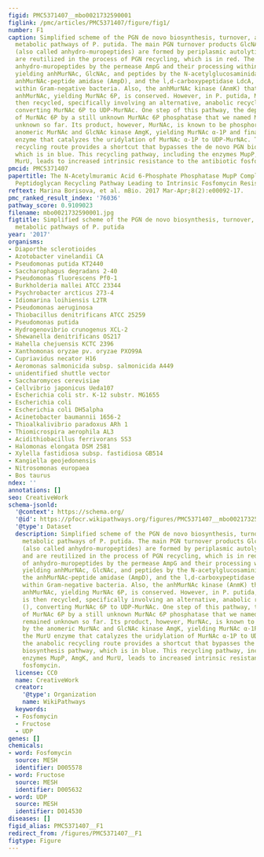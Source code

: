 ```yaml
---
figid: PMC5371407__mbo0021732590001
figlink: /pmc/articles/PMC5371407/figure/fig1/
number: F1
caption: Simplified scheme of the PGN de novo biosynthesis, turnover, and recycling
  metabolic pathways of P. putida. The main PGN turnover products GlcNAc-anhMurNAc-peptides
  (also called anhydro-muropeptides) are formed by periplasmic autolytic enzymes and
  are reutilized in the process of PGN recycling, which is in red. The transport of
  anhydro-muropeptides by the permease AmpG and their processing within the cytoplasm,
  yielding anhMurNAc, GlcNAc, and peptides by the N-acetylglucosaminidase NagZ, the
  anhMurNAc-peptide amidase (AmpD), and the l,d-carboxypeptidase LdcA, are conserved
  within Gram-negative bacteria. Also, the anhMurNAc kinase (AnmK) that phosphorylates
  anhMurNAc, yielding MurNAc 6P, is conserved. However, in P. putida, MurNAc 6P is
  then recycled, specifically involving an alternative, anabolic recycling route (),
  converting MurNAc 6P to UDP-MurNAc. One step of this pathway, the dephosphorylation
  of MurNAc 6P by a still unknown MurNAc 6P phosphatase that we named MupP, has remained
  unknown so far. Its product, however, MurNAc, is known to be phosphorylated by the
  anomeric MurNAc and GlcNAc kinase AmgK, yielding MurNAc α-1P and finally the MurU
  enzyme that catalyzes the uridylation of MurNAc α-1P to UDP-MurNAc. Thus, the anabolic
  recycling route provides a shortcut that bypasses the de novo PGN biosynthesis pathway,
  which is in blue. This recycling pathway, including the enzymes MupP, AmgK, and
  MurU, leads to increased intrinsic resistance to the antibiotic fosfomycin.
pmcid: PMC5371407
papertitle: The N-Acetylmuramic Acid 6-Phosphate Phosphatase MupP Completes the Pseudomonas
  Peptidoglycan Recycling Pathway Leading to Intrinsic Fosfomycin Resistance.
reftext: Marina Borisova, et al. mBio. 2017 Mar-Apr;8(2):e00092-17.
pmc_ranked_result_index: '76036'
pathway_score: 0.9109023
filename: mbo0021732590001.jpg
figtitle: Simplified scheme of the PGN de novo biosynthesis, turnover, and recycling
  metabolic pathways of P. putida
year: '2017'
organisms:
- Diaporthe sclerotioides
- Azotobacter vinelandii CA
- Pseudomonas putida KT2440
- Saccharophagus degradans 2-40
- Pseudomonas fluorescens Pf0-1
- Burkholderia mallei ATCC 23344
- Psychrobacter arcticus 273-4
- Idiomarina loihiensis L2TR
- Pseudomonas aeruginosa
- Thiobacillus denitrificans ATCC 25259
- Pseudomonas putida
- Hydrogenovibrio crunogenus XCL-2
- Shewanella denitrificans OS217
- Hahella chejuensis KCTC 2396
- Xanthomonas oryzae pv. oryzae PXO99A
- Cupriavidus necator H16
- Aeromonas salmonicida subsp. salmonicida A449
- unidentified shuttle vector
- Saccharomyces cerevisiae
- Cellvibrio japonicus Ueda107
- Escherichia coli str. K-12 substr. MG1655
- Escherichia coli
- Escherichia coli DH5alpha
- Acinetobacter baumannii 1656-2
- Thioalkalivibrio paradoxus ARh 1
- Thiomicrospira aerophila AL3
- Acidithiobacillus ferrivorans SS3
- Halomonas elongata DSM 2581
- Xylella fastidiosa subsp. fastidiosa GB514
- Kangiella geojedonensis
- Nitrosomonas europaea
- Bos taurus
ndex: ''
annotations: []
seo: CreativeWork
schema-jsonld:
  '@context': https://schema.org/
  '@id': https://pfocr.wikipathways.org/figures/PMC5371407__mbo0021732590001.html
  '@type': Dataset
  description: Simplified scheme of the PGN de novo biosynthesis, turnover, and recycling
    metabolic pathways of P. putida. The main PGN turnover products GlcNAc-anhMurNAc-peptides
    (also called anhydro-muropeptides) are formed by periplasmic autolytic enzymes
    and are reutilized in the process of PGN recycling, which is in red. The transport
    of anhydro-muropeptides by the permease AmpG and their processing within the cytoplasm,
    yielding anhMurNAc, GlcNAc, and peptides by the N-acetylglucosaminidase NagZ,
    the anhMurNAc-peptide amidase (AmpD), and the l,d-carboxypeptidase LdcA, are conserved
    within Gram-negative bacteria. Also, the anhMurNAc kinase (AnmK) that phosphorylates
    anhMurNAc, yielding MurNAc 6P, is conserved. However, in P. putida, MurNAc 6P
    is then recycled, specifically involving an alternative, anabolic recycling route
    (), converting MurNAc 6P to UDP-MurNAc. One step of this pathway, the dephosphorylation
    of MurNAc 6P by a still unknown MurNAc 6P phosphatase that we named MupP, has
    remained unknown so far. Its product, however, MurNAc, is known to be phosphorylated
    by the anomeric MurNAc and GlcNAc kinase AmgK, yielding MurNAc α-1P and finally
    the MurU enzyme that catalyzes the uridylation of MurNAc α-1P to UDP-MurNAc. Thus,
    the anabolic recycling route provides a shortcut that bypasses the de novo PGN
    biosynthesis pathway, which is in blue. This recycling pathway, including the
    enzymes MupP, AmgK, and MurU, leads to increased intrinsic resistance to the antibiotic
    fosfomycin.
  license: CC0
  name: CreativeWork
  creator:
    '@type': Organization
    name: WikiPathways
  keywords:
  - Fosfomycin
  - Fructose
  - UDP
genes: []
chemicals:
- word: Fosfomycin
  source: MESH
  identifier: D005578
- word: Fructose
  source: MESH
  identifier: D005632
- word: UDP
  source: MESH
  identifier: D014530
diseases: []
figid_alias: PMC5371407__F1
redirect_from: /figures/PMC5371407__F1
figtype: Figure
---
```

